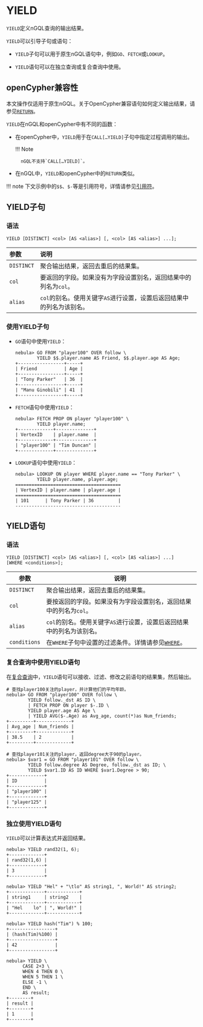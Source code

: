 # YIELD

`YIELD`定义nGQL查询的输出结果。

`YIELD`可以引导子句或语句：

- `YIELD`子句可以用于原生nGQL语句中，例如`GO`、`FETCH`或`LOOKUP`。

- `YIELD`语句可以在独立查询或复合查询中使用。

## openCypher兼容性

本文操作仅适用于原生nGQL。关于OpenCypher兼容语句如何定义输出结果，请参见[`RETURN`](return.md)。

`YIELD`在nGQL和openCypher中有不同的函数：

- 在openCypher中，`YIELD`用于在`CALL[…YIELD]`子句中指定过程调用的输出。

  !!! Note

        nGQL不支持`CALL[…YIELD]`。

- 在nGQL中，`YIELD`和openCypher中的`RETURN`类似。

!!! note
    下文示例中的`$$`、`$-`等是引用符号，详情请参见[引用符](../5.operators/5.property-reference.md)。
 
## YIELD子句

### 语法

```ngql
YIELD [DISTINCT] <col> [AS <alias>] [, <col> [AS <alias>] ...];
```

|参数|说明|
|:---|:---|
|`DISTINCT`|聚合输出结果，返回去重后的结果集。|
|`col`|要返回的字段。如果没有为字段设置别名，返回结果中的列名为`col`。|
|`alias`|`col`的别名。使用关键字`AS`进行设置，设置后返回结果中的列名为该别名。|

### 使用YIELD子句

- `GO`语句中使用`YIELD`：

    ```ngql
    nebula> GO FROM "player100" OVER follow \
            YIELD $$.player.name AS Friend, $$.player.age AS Age;
    +-----------------+-----+
    | Friend          | Age |
    +-----------------+-----+
    | "Tony Parker"   | 36  |
    +-----------------+-----+
    | "Manu Ginobili" | 41  |
    +-----------------+-----+
    ```

- `FETCH`语句中使用`YIELD`：

    ```ngql
    nebula> FETCH PROP ON player "player100" \
            YIELD player.name;
    +-------------+--------------+
    | VertexID    | player.name  |
    +-------------+--------------+
    | "player100" | "Tim Duncan" |
    +-------------+--------------+
    ```

- `LOOKUP`语句中使用`YIELD`：

    ```ngql
    nebula> LOOKUP ON player WHERE player.name == "Tony Parker" \
            YIELD player.name, player.age;
    =======================================
    | VertexID | player.name | player.age |
    =======================================
    | 101      | Tony Parker | 36         |
    ---------------------------------------
    ```

## YIELD语句

### 语法

```ngql
YIELD [DISTINCT] <col> [AS <alias>] [, <col> [AS <alias>] ...]
[WHERE <conditions>];
```

|参数|说明|
|-|-|
|`DISTINCT`|聚合输出结果，返回去重后的结果集。|
|`col`|要按返回的字段。如果没有为字段设置别名，返回结果中的列名为`col`。|
|`alias`|`col`的别名。使用关键字`AS`进行设置，设置后返回结果中的列名为该别名。|
|`conditions`|在`WHERE`子句中设置的过滤条件。详情请参见[`WHERE`](where.md)。|

### 复合查询中使用YIELD语句

在[复合查询](../4.variable-and-composite-queries/1.composite-queries.md)中，`YIELD`语句可以接收、过滤、修改之前语句的结果集，然后输出。

```ngql
# 查找player100关注的player，并计算他们的平均年龄。
nebula> GO FROM "player100" OVER follow \
        YIELD follow._dst AS ID \
        | FETCH PROP ON player $-.ID \
        YIELD player.age AS Age \
        | YIELD AVG($-.Age) as Avg_age, count(*)as Num_friends;
+---------+-------------+
| Avg_age | Num_friends |
+---------+-------------+
| 38.5    | 2           |
+---------+-------------+
```

```ngql
# 查找player101关注的player，返回degree大于90的player。
nebula> $var1 = GO FROM "player101" OVER follow \
        YIELD follow.degree AS Degree, follow._dst as ID; \
        YIELD $var1.ID AS ID WHERE $var1.Degree > 90;
+-------------+
| ID          |
+-------------+
| "player100" |
+-------------+
| "player125" |
+-------------+
```

### 独立使用YIELD语句

`YIELD`可以计算表达式并返回结果。

```ngql
nebula> YIELD rand32(1, 6);
+-------------+
| rand32(1,6) |
+-------------+
| 3           |
+-------------+

nebula> YIELD "Hel" + "\tlo" AS string1, ", World!" AS string2;
+-------------+------------+
| string1     | string2    |
+-------------+------------+
| "Hel    lo" | ", World!" |
+-------------+------------+

nebula> YIELD hash("Tim") % 100;
+-----------------+
| (hash(Tim)%100) |
+-----------------+
| 42              |
+-----------------+

nebula> YIELD \
      CASE 2+3 \
      WHEN 4 THEN 0 \
      WHEN 5 THEN 1 \
      ELSE -1 \
      END \
      AS result;
+--------+
| result |
+--------+
| 1      |
+--------+
```